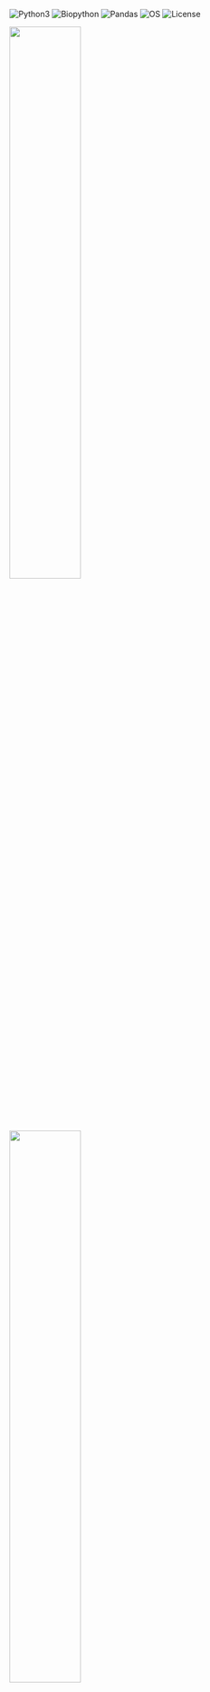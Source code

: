 ![Python3](https://img.shields.io/badge/Language-Python3-steelblue)
![Biopython](https://img.shields.io/badge/Dependecie-Biopython-steelblue)
![Pandas](https://img.shields.io/badge/Dependecie-Pandas-steelblue)
![OS](https://img.shields.io/badge/OS-_Windows_|_Mac_|_Linux-steelblue)
![License](https://img.shields.io/badge/License-MIT-steelblue)

<img src="https://github.com/iliapopov17/dstu/blob/main/imgs/DSTU%20logo%20light%20theme.png#gh-light-mode-only" width = 50%/>
<img src="https://github.com/iliapopov17/dstu/blob/main/imgs/DSTU%20logo%20dark%20theme.png#gh-dark-mode-only" width = 50%/>

> Detailed Sequences for Trees Unblemished (DSTU) simplifies phylogenetic tree creation in microbiology and virology by facilitating sequence downloads from NCBI GenBank using accession numbers. It also reinstates organism names in trees constructed with IQ-TREE, retrieves host information about microorganisms, and prepares annotation datasets for iTOL.

|The Good|The Bad|The Ugly|
|--------|-------|--------|
|<img src="https://github.com/iliapopov17/Detailed-Sequences-for-Trees-Unblemished/blob/main/imgs/second%20tree.jpg" width="100%">|<img src="https://github.com/iliapopov17/Detailed-Sequences-for-Trees-Unblemished/blob/main/imgs/third%20tree.jpg" width="100%">|<img src="https://github.com/iliapopov17/Detailed-Sequences-for-Trees-Unblemished/blob/main/imgs/first%20tree.jpg" width="100%">|

DSTU allows easy and simple annotation of phylogenetic trees. See the examples above:
- The best tree contains information about the hosts from which the virus was isolated and the full names of the viruses.
- The so-so tree contains the same information, but is colour annotated with randomly generated colours.
- The worst tree contains only accession numbers on its leaves.

## Features
### Sequence Downloading
- Facilitates the retrieval of sequences from NCBI GenBank using specified accession numbers.
### Organism Name Reintegration
- Enhances IQ-TREE constructed phylogenetic trees by replacing accession numbers with the corresponding organism names for clarity and context.
### Host Information Retrieval
- Gathers comprehensive host data for each microorganism, including the host's phylogenetic order.
### Annotation Dataset Preparation for iTOL
- Utilizes the collected host information to prepare detailed annotation datasets, optimizing visualization in iTOL.

## Installation

> I plan to finish all the features of this tool and publish it to `conda` oneday!

```bash
wget https://github.com/iliapopov17/dstu/releases/download/v0.5.0-alpha/DSTU.py
```

```bash
pip install biopython
```

## Usage Guide
- Demonstrational python notebook is available in `demo.ipynb` file
- Demonstrational data is available in `demo_data` folder

Demonstrational data is based on the recent paper about identifying novel hantavirus in bats

### Import modules

**_Input_**

```python
from DSTU import *
```

Further we will need this short function:

```python
def print_first_5_lines(filename):
    with open(filename, 'r') as file:
        for i, line in enumerate(file):
            if i >= 5:
                break
            print(line.strip())
```

This function has no sense regarding DSTU tool. It will be used to demonstrate file contents.

To use DSTU user must have `accession numbers.txt` file. It must look like this:

**_Input_**

```python
print_first_5_lines('demo_data/accession_numbers.txt')
```

**_Output_**

```
NC_034519
NC_055636
NC_005225
NC_038939
NC_038529
```

### Example of using the `get_sequences` function

**_Input_**

1. email
2. input txt file with the list of accession numbers
3. output file

```python
get_sequences('iljapopov17@gmail.com', 'demo_data/accession_numbers.txt', 'genbank_sequences')
```

**_Output_**

```
Downloaded: NC_034519
Downloaded: NC_055636
Downloaded: NC_005225
Downloaded: NC_038939
Downloaded: NC_038529
Downloaded: NC_034467
Downloaded: NC_034553
Downloaded: NC_003468
Downloaded: NC_034515
Downloaded: NC_038299
Downloaded: NC_077671
Downloaded: NC_034403
Downloaded: NC_038695
Downloaded: NC_034556
Downloaded: LC553715
Downloaded: NC_005238
Downloaded: NC_005235
Downloaded: NC_034517
Downloaded: NC_006435
Downloaded: NC_005222
Downloaded: NC_055147
Downloaded: NC_034560
Downloaded: NC_034485
Downloaded: NC_034407
Downloaded: NC_034399
Downloaded: NC_034402
Downloaded: MG663536
Downloaded: NC_038515
Downloaded: NC_078262
Downloaded: NC_055632
Downloaded: NC_034401
Downloaded: OR684449
Downloaded: FJ593498
Downloaded: KX512433
Downloaded: NC_078485
Downloaded: KX779126
Downloaded: NC_034564
Downloaded: NC_010707
Downloaded: NC_055170
All downloads completed.
```

### What's next? Tree construction.

Below used tree is based on demonstrational data. Tree construction is made in `tree_construction.ipynb` notebook.<br>
The most important file is `demo_data/tree_ufb.treefile`. Upload it to iTOL for visualization.

<img src="https://github.com/iliapopov17/Detailed-Sequences-for-Trees-Unblemished/blob/main/imgs/Reference%20tree.jpg" width="75%">

_Figure 1. Reference tree from the original paper_

<img src="https://github.com/iliapopov17/Detailed-Sequences-for-Trees-Unblemished/blob/main/imgs/first%20tree.jpg" width="75%">

_Figure 2. Naked phylogenetic tree_

This tree is naked.<br>
There is no:<br>
1. Annotation of the organisms name. There are only accession numbers that cannot say anything.
2. The tree demonstrates phylogenetic relationships between different viruses. But there is no information about host organisms of that viruses.

It is worth mentioning that the trees are literally identical. (Bootstrap values are even better in my variant).

### Example of returning organisms names to the tree with `get_organisms` function

**_Input_**

1. email
2. input txt file with the list of accession numbers
3. output file

```python
get_organisms('iljapopov17@gmail.com', 'demo_data/accession_numbers.txt', 'demo_data/accession_organism.txt')
```

**_Output_**

```
The request has been fulfilled.
File saved to demo_data/accession_organism.txt
```

**_Input_**

```python
print_first_5_lines('demo_data/accession_organism.txt')
```

**_Output_**

```
NC_034519.1 Orthohantavirus khabarovskense
NC_055636.1 Orthohantavirus tatenalense
NC_005225.1 Orthohantavirus puumalaense
NC_038939.1 Orthohantavirus prospectense
NC_038529.1 Eothenomys miletus hantavirus LX309
```

**_Input_**

1. input txt file with the list of accession numbers and organisms names
2. input tree file
3. output modified tree

```python
update_tree('demo_data/accession_organism.txt', 'demo_data/tree_ufb.treefile', 'demo_data/modified_tree.treefile')
```

**_Output_**

```
The request has been fulfilled.
File saved to demo_data/accession_organism.txt
```

**_Input_**

```python
print_first_5_lines('demo_data/tree_ufb.treefile')
```

I know it was a stupid idea to read first 5 lines in a tree file... Anyway. It is made in demonstrational purposes.

**_Output_**

```
(FJ593498.1:0.1240225441,KX512433.1:0.1580233515,((((((KX779126.1:0.1801341369,NC_034564.1:0.1518834757)100:0.2690724126,NC_010707.1:0.4026159852)100:0.5357342048,NC_055170.1:3.2821188681)96:0.1993926731,(((((((LC553715.1:0.2424396410,NC_034556.1:0.2425091493)100:0.1540926638,NC_005238.1:0.2987153355)100:0.0815585291,((NC_005222.1:0.1745023294,NC_006435.1:0.1329576555)100:0.2619343862,(NC_005235.1:0.3091225291,NC_034517.1:0.3426538757)100:0.0890215926)59:0.0409665566)100:0.2464858691,NC_055147.1:0.5009202874)69:0.0579848758,((NC_034399.1:0.4574934455,NC_034407.1:0.4201827666)100:0.2133110745,(NC_034485.1:0.3554924125,NC_034560.1:0.3958031671)100:0.1134597575)100:0.0983251229)88:0.0539862361,NC_034402.1:0.6194957047)100:0.2179091508,(((((NC_003468.2:0.3220309131,NC_034553.1:0.3217768427)100:0.0967750566,(NC_034515.1:0.3420020277,NC_038299.1:0.3578938480)78:0.0604905717)100:0.0681808060,(NC_034403.1:0.4057149461,NC_077671.1:0.3295415521)96:0.0808310506)100:0.1515347499,NC_038695.1:0.6146030315)75:0.0529123693,(((NC_005225.1:0.3178994625,(NC_034519.1:0.2903408237,NC_055636.1:0.2951103060)96:0.0707049689)100:0.1162566928,NC_038939.1:0.4860686808)100:0.0974816090,(NC_034467.1:0.3408088379,NC_038529.1:0.3214413064)100:0.1876647016)100:0.0906674433)100:0.3112288106)100:0.2995543026)97:0.1136359007,NC_078485.1:1.2137610889)49:0.0697049196,(((MG663536.1:0.4927348232,NC_038515.1:0.3837609395)94:0.0895431598,NC_078262.1:0.4767046102)100:0.2182159381,((NC_034401.1:0.5482148765,NC_055632.1:0.5333969980)100:0.2727779310,OR684449.1:0.6549294470)90:0.1135643862)55:0.0661132415)100:0.9075896851);
```

Usual treefile contains only accession numbers. They cannot say anything.

**_Input_**

```python
print_first_5_lines('demo_data/modified_tree.treefile')
```

**_Output_**

```
(FJ593498.1 Nova virus:0.1240225441,KX512433.1 Nova virus:0.1580233515,((((((KX779126.1 Imjin virus:0.1801341369,NC_034564.1 Imjin virus:0.1518834757)100:0.2690724126,NC_010707.1 Thottapalayam virus:0.4026159852)100:0.5357342048,NC_055170.1 Hainan oriental leaf-toed gecko hantavirus:3.2821188681)96:0.1993926731,(((((((LC553715.1 Orthohantavirus thailandense:0.2424396410,NC_034556.1 Anjozorobe virus:0.2425091493)100:0.1540926638,NC_005238.1 Orthohantavirus seoulense:0.2987153355)100:0.0815585291,((NC_005222.1 Orthohantavirus hantanense:0.1745023294,NC_006435.1 Hantavirus Z10:0.1329576555)100:0.2619343862,(NC_005235.1 Orthohantavirus dobravaense:0.3091225291,NC_034517.1 Orthohantavirus sangassouense:0.3426538757)100:0.0890215926)59:0.0409665566)100:0.2464858691,NC_055147.1 Tigray virus:0.5009202874)69:0.0579848758,((NC_034399.1 Jeju virus:0.4574934455,NC_034407.1 Bowe virus:0.4201827666)100:0.2133110745,(NC_034485.1 Orthohantavirus caobangense:0.3554924125,NC_034560.1 Kenkeme virus:0.3958031671)100:0.1134597575)100:0.0983251229)88:0.0539862361,NC_034402.1 Bruges virus:0.6194957047)100:0.2179091508,(((((NC_003468.2 Orthohantavirus andesense:0.3220309131,NC_034553.1 Maporal virus:0.3217768427)100:0.0967750566,(NC_034515.1 Orthohantavirus delgaditoense:0.3420020277,NC_038299.1 Orthohantavirus bayoui:0.3578938480)78:0.0604905717)100:0.0681808060,(NC_034403.1 Orthohantavirus montanoense:0.4057149461,NC_077671.1 Orthohantavirus sinnombreense:0.3295415521)96:0.0808310506)100:0.1515347499,NC_038695.1 Rockport virus:0.6146030315)75:0.0529123693,(((NC_005225.1 Orthohantavirus puumalaense:0.3178994625,(NC_034519.1 Orthohantavirus khabarovskense:0.2903408237,NC_055636.1 Orthohantavirus tatenalense:0.2951103060)96:0.0707049689)100:0.1162566928,NC_038939.1 Orthohantavirus prospectense:0.4860686808)100:0.0974816090,(NC_034467.1 Fugong virus:0.3408088379,NC_038529.1 Eothenomys miletus hantavirus LX309:0.3214413064)100:0.1876647016)100:0.0906674433)100:0.3112288106)100:0.2995543026)97:0.1136359007,NC_078485.1 Lena virus:1.2137610889)49:0.0697049196,(((MG663536.1 Dakrong virus:0.4927348232,NC_038515.1 Laibin virus:0.3837609395)94:0.0895431598,NC_078262.1 Xuan son virus:0.4767046102)100:0.2182159381,((NC_034401.1 Quezon virus:0.5482148765,NC_055632.1 Orthohantavirus robinaense:0.5333969980)100:0.2727779310,OR684449.1 Buritiense virus:0.6549294470)90:0.1135643862)55:0.0661132415)100:0.9075896851);
```

Modified treefile contains accession numbers and organisms names. It makes more sense.

### Example of fetching hosts info with `get_hosts` function

**_Input_**

1. email
2. input txt file with the list of accession numbers
3. output file

```python
get_hosts('iljapopov17@gmail.com', 'demo_data/accession_numbers.txt', 'demo_data/accession_host.txt')
```

**_Output_**

```
The request has been fulfilled.
File saved to demo_data/accession_host.txt
```

**_Input_**

```python
print_first_5_lines('demo_data/accession_host.txt')
```

**_Output_**

```
NC_034519.1 Microtus maximowiczii
NC_055636.1 Microtus agrestis
NC_005225.1 ND
NC_038939.1 Microtus pennsylvanicus
NC_038529.1 Eothenomys miletus
```

**_Input_**

1. email
2. input txt file with the list of accession numbers and hosts
3. output file

```python
get_hosts_orders('iljapopov17@gmail.com', 'demo_data/accession_host.txt', 'demo_data/accession_order.txt')
```

**_Output_**

```
The request has been fulfilled.
Please do not forget to edit the file manually.
The query to NCBI database from this function is pretty difficult.
Sometimes this function prints:
"Error - HTTP Error 400: Bad Request" in case of bad connection or
"Note - False record" in case there is no record about the host organism.
```

**_Input_**

```python
print_first_5_lines('demo_data/accession_order.txt')
```

**_Output_**

```
NC_034519.1	Rodentia
NC_055636.1	Rodentia
NC_005225.1	ND
NC_038939.1	Rodentia
NC_038529.1	Rodentia
```

### Example of preparing info for iTOL

**_Input_**

```python
unique_orders = get_unique_orders("demo_data/accession_order.txt")
print(unique_orders)
```

**_Output_**

```
['Rodentia', 'ND', 'Eulipotyphla', 'Chiroptera', 'Squamata']
```

**_Input_**

```python
color_map = set_color_map("demo_data/accession_order.txt")
print(color_map)
```

Interactive window will open and will ask to set HEX codes for each unique order

**_Output_**

```
{'Rodentia': '#0ca20c', 'ND': '#ffffff', 'Eulipotyphla': '#0078ff', 'Chiroptera': '#000000', 'Squamata': '#ffa500'}
```

### Example of creating annotation dataset for iTOL

#### Using the manually adjusted color map

**_Input_**

1. input txt file with the list of accession numbers and organisms names
2. input txt file with the list of accession numbers and phylogenetic order of microorganism host
3. output file
4. manually created color map

```python
# Example usage:
# To use with a user-defined color map:
get_itol_dataset("demo_data/accession_organism.txt", "demo_data/accession_order.txt", "demo_data/dataset_for_iTOL.txt", color_map)
```

**_Output_**

```
Colors were set by the user.
The request has been fulfilled.
```

**_Input_**

```python
print_first_5_lines('demo_data/dataset_for_iTOL.txt')
```

**_Output_**

```
DATASET_COLORSTRIP
SEPARATOR TAB
DATASET_LABEL	Host Group Colors
DATA
NC_034519.1 Orthohantavirus khabarovskense	#0ca20c	Rodentia
```

#### Next steps

1. Visit iTOL
2. Upload `demo_data/modified_tree.treefile` file as the tree
3. Upload `demo_data/dataset_for_iTOL.txt` as the annotation dataset

<img src="https://github.com/iliapopov17/Detailed-Sequences-for-Trees-Unblemished/blob/main/imgs/second%20tree.jpg" width="75%">

_Fig 3. Second tree. With annotation info containing organisms names and manually adjusted colors indicating hosts phylogenetic order_

This is the best tree easily made with DSTU software

Let's take a look at the original tree again

<img src="https://github.com/iliapopov17/Detailed-Sequences-for-Trees-Unblemished/blob/main/imgs/Reference%20tree.jpg" width="75%">

It can be seen that in original version authors did annotation manually and they made some mistakes in hosts annotation. DSTU software did not make this mistakes.

#### Using randomly generated color map

**_Input_**

1. input txt file with the list of accession numbers and organisms names
2. input txt file with the list of accession numbers and phylogenetic order of microorganism host
3. output file

```python
get_itol_dataset("demo_data/accession_organism.txt", "demo_data/accession_order.txt", "demo_data/dataset_for_iTOL_2.txt")
```

**_Output_**

```
Colors were not set, they were generated randomly.
The request has been fulfilled.
```

**_Input_**

```python
print_first_5_lines('demo_data/dataset_for_iTOL_2.txt')
```

**_Output_**

```
DATASET_COLORSTRIP
SEPARATOR TAB
DATASET_LABEL	Host Group Colors
DATA
NC_034519.1 Orthohantavirus khabarovskense	#e31342	Rodentia
```

#### Next steps

1. Visit iTOL
2. Upload `demo_data/modified_tree.treefile` file as the tree
3. Upload `demo_data/dataset_for_iTOL_2.txt` as the annotation dataset

<img src="https://github.com/iliapopov17/Detailed-Sequences-for-Trees-Unblemished/blob/main/imgs/third%20tree.jpg" width="75%">

_Fig 4. Third tree. With annotation info containing organisms names and randomly generated colors indicating hosts phylogenetic order_

In this case random generation played a bad joke! Almost every color is the same. It will be much more convenient to adjust color map manually.
